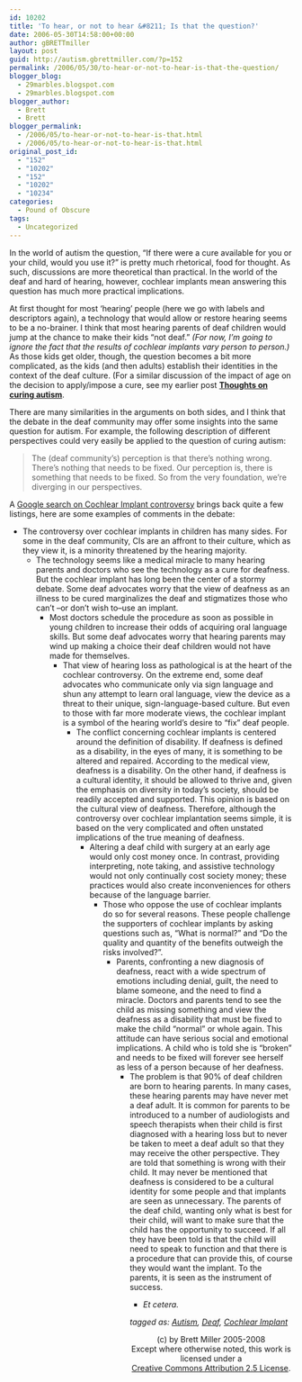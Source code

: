 ```yaml
---
id: 10202
title: 'To hear, or not to hear &#8211; Is that the question?'
date: 2006-05-30T14:58:00+00:00
author: gBRETTmiller
layout: post
guid: http://autism.gbrettmiller.com/?p=152
permalink: /2006/05/30/to-hear-or-not-to-hear-is-that-the-question/
blogger_blog:
  - 29marbles.blogspot.com
  - 29marbles.blogspot.com
blogger_author:
  - Brett
  - Brett
blogger_permalink:
  - /2006/05/to-hear-or-not-to-hear-is-that.html
  - /2006/05/to-hear-or-not-to-hear-is-that.html
original_post_id:
  - "152"
  - "10202"
  - "152"
  - "10202"
  - "10234"
categories:
  - Pound of Obscure
tags:
  - Uncategorized
---
```

In the world of autism the question, &#8220;If there were a cure available for you or your child, would you use it?&#8221; is pretty much rhetorical, food for thought. As such, discussions are more theoretical than practical. In the world of the deaf and hard of hearing, however, cochlear implants mean answering this question has much more practical implications. 

At first thought for most &#8216;hearing&#8217; people (here we go with labels and descriptors again), a technology that would allow or restore hearing seems to be a no-brainer. I think that most hearing parents of deaf children would jump at the chance to make their kids &#8220;not deaf.&#8221; _(For now, I&#8217;m going to ignore the fact that the results of cochlear implants vary person to person.)_ As those kids get older, though, the question becomes a bit more complicated, as the kids (and then adults) establish their identities in the context of the deaf culture. (For a similar discussion of the impact of age on the decision to apply/impose a cure, see my earlier post **[Thoughts on curing autism](http://29marbles.blogspot.com/2005/04/thoughts-on-curing-autism.html)**.

There are many similarities in the arguments on both sides, and I think that the debate in the deaf community may offer some insights into the same question for autism. For example, the following description of different perspectives could very easily be applied to the question of curing autism:

> The (deaf community&#8217;s) perception is that there&#8217;s nothing wrong. There&#8217;s nothing that needs to be fixed. Our perception is, there is something that needs to be fixed. So from the very foundation, we&#8217;re diverging in our perspectives.

A [Google search on Cochlear Implant controversy](http://www.google.com/search?hl=en&q=cochlear+implant+controversy&btnG=Google+Search) brings back quite a few listings, here are some examples of comments in the debate:

  * The controversy over cochlear implants in children has many sides. For some in the deaf community, CIs are an affront to their culture, which as they view it, is a minority threatened by the hearing majority. 
      * The technology seems like a medical miracle to many hearing parents and doctors who see the technology as a cure for deafness. But the cochlear implant has long been the center of a stormy debate. Some deaf advocates worry that the view of deafness as an illness to be cured marginalizes the deaf and stigmatizes those who can&#8217;t &#8211;or don&#8217;t wish to&#8211;use an implant. 
          * Most doctors schedule the procedure as soon as possible in young children to increase their odds of acquiring oral language skills. But some deaf advocates worry that hearing parents may wind up making a choice their deaf children would not have made for themselves. 
              * That view of hearing loss as pathological is at the heart of the cochlear controversy. On the extreme end, some deaf advocates who communicate only via sign language and shun any attempt to learn oral language, view the device as a threat to their unique, sign-language-based culture. But even to those with far more moderate views, the cochlear implant is a symbol of the hearing world&#8217;s desire to &#8220;fix&#8221; deaf people. 
                  * The conflict concerning cochlear implants is centered around the definition of disability. If deafness is defined as a disability, in the eyes of many, it is something to be altered and repaired. According to the medical view, deafness is a disability. On the other hand, if deafness is a cultural identity, it should be allowed to thrive and, given the emphasis on diversity in today&#8217;s society, should be readily accepted and supported. This opinion is based on the cultural view of deafness. Therefore, although the controversy over cochlear implantation seems simple, it is based on the very complicated and often unstated implications of the true meaning of deafness. 
                      * Altering a deaf child with surgery at an early age would only cost money once. In contrast, providing interpreting, note taking, and assistive technology would not only continually cost society money; these practices would also create inconveniences for others because of the language barrier. 
                          * Those who oppose the use of cochlear implants do so for several reasons. These people challenge the supporters of cochlear implants by asking questions such as, &#8220;What is normal?&#8221; and &#8220;Do the quality and quantity of the benefits outweigh the risks involved?&#8221;. 
                              * Parents, confronting a new diagnosis of deafness, react with a wide spectrum of emotions including denial, guilt, the need to blame someone, and the need to find a miracle. Doctors and parents tend to see the child as missing something and view the deafness as a disability that must be fixed to make the child &#8220;normal&#8221; or whole again. This attitude can have serious social and emotional implications. A child who is told she is &#8220;broken&#8221; and needs to be fixed will forever see herself as less of a person because of her deafness. 
                                  * The problem is that 90% of deaf children are born to hearing parents. In many cases, these hearing parents may have never met a deaf adult. It is common for parents to be introduced to a number of audiologists and speech therapists when their child is first diagnosed with a hearing loss but to never be taken to meet a deaf adult so that they may receive the other perspective. They are told that something is wrong with their child. It may never be mentioned that deafness is considered to be a cultural identity for some people and that implants are seen as unnecessary. The parents of the deaf child, wanting only what is best for their child, will want to make sure that the child has the opportunity to succeed. If all they have been told is that the child will need to speak to function and that there is a procedure that can provide this, of course they would want the implant. To the parents, it is seen as the instrument of success. 
                                      * _Et cetera._</ul> 
                                        _tagged as: <a href="http://technorati.com/tag/autism" rel="tag">Autism</a>, <a href="http://technorati.com/tag/deaf" rel="tag">Deaf</a>, <a href="http://technorati.com/tag/cochlear+implant" rel="tag">Cochlear Implant</a>_
                                        
                                        <div class="blogger-post-footer">
                                          <p align="center">
                                            (c) by Brett Miller 2005-2008<br /> Except where otherwise noted, this work is licensed under a<br /> <a href="http://creativecommons.org/licenses/by/2.5/" rel="license">Creative Commons Attribution 2.5 License</a>.
                                          </p>
                                        </div>